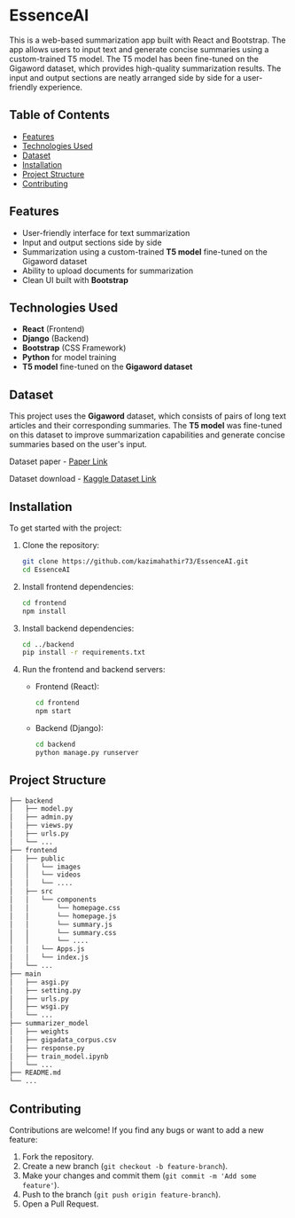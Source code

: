 # EssenceAI

This is a web-based summarization app built with React and Bootstrap. The app allows users to input text and generate concise summaries using a custom-trained T5 model. The T5 model has been fine-tuned on the Gigaword dataset, which provides high-quality summarization results. The input and output sections are neatly arranged side by side for a user-friendly experience.

## Table of Contents

- [Features](#features)
- [Technologies Used](#technologies-used)
- [Dataset](#dataset)
- [Installation](#installation)
- [Project Structure](#project-structure)
- [Contributing](#contributing)

## Features

- User-friendly interface for text summarization
- Input and output sections side by side
- Summarization using a custom-trained **T5 model** fine-tuned on the Gigaword dataset
- Ability to upload documents for summarization
- Clean UI built with **Bootstrap**

## Technologies Used

- **React** (Frontend)
- **Django** (Backend)
- **Bootstrap** (CSS Framework)
- **Python** for model training
- **T5 model** fine-tuned on the **Gigaword dataset**

## Dataset

This project uses the **Gigaword** dataset, which consists of pairs of long text articles and their corresponding summaries. The **T5 model** was fine-tuned on this dataset to improve summarization capabilities and generate concise summaries based on the user's input.

Dataset paper - [Paper Link](https://web.stanford.edu/class/archive/cs/cs224n/cs224n.1204/reports/custom/15722650.pdf)

Dataset download - [Kaggle Dataset Link](https://www.kaggle.com/datasets/arngowda/gigaword-corpus) 

## Installation

To get started with the project:

1. Clone the repository:

   ```bash
   git clone https://github.com/kazimahathir73/EssenceAI.git
   cd EssenceAI
   ```

2. Install frontend dependencies:

   ```bash
   cd frontend
   npm install
   ```

3. Install backend dependencies:

   ```bash
   cd ../backend
   pip install -r requirements.txt
   ```

4. Run the frontend and backend servers:

   - Frontend (React):
     ```bash
     cd frontend
     npm start
     ```

   - Backend (Django):
     ```bash
     cd backend
     python manage.py runserver
     ```


## Project Structure

```bash
├── backend
│   ├── model.py
│   ├── admin.py
│   ├── views.py
│   ├── urls.py
│   └── ...
├── frontend
│   ├── public
│   │   └── images
│   │   └── videos
│   │   └── .... 
│   ├── src
│   │   └── components
│   │       └── homepage.css
│   │       └── homepage.js
│   │       └── summary.js
│   │       └── summary.css
│   │       └── ....    
│   │   └── Apps.js
│   │   └── index.js          
│   └── ...
├── main
│   ├── asgi.py
│   ├── setting.py
│   ├── urls.py
│   ├── wsgi.py
│   └── ...
├── summarizer_model
│   ├── weights
│   ├── gigadata_corpus.csv
│   ├── response.py
│   ├── train_model.ipynb
│   └── ...
├── README.md
└── ...
```

## Contributing

Contributions are welcome! If you find any bugs or want to add a new feature:

1. Fork the repository.
2. Create a new branch (`git checkout -b feature-branch`).
3. Make your changes and commit them (`git commit -m 'Add some feature'`).
4. Push to the branch (`git push origin feature-branch`).
5. Open a Pull Request.
